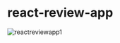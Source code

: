 # react-review-app
![reactreviewapp1](https://user-images.githubusercontent.com/37696410/211024588-42724649-07f9-4863-991c-720f4101b172.png)
